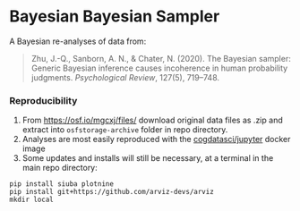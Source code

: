 # Bayesian Bayesian Sampler

A Bayesian re-analyses of data from:

> Zhu, J.-Q., Sanborn, A. N., & Chater, N. (2020). The Bayesian sampler: Generic Bayesian inference causes incoherence in human probability judgments. _Psychological Review_, 127(5), 719–748.

### Reproducibility

1. From https://osf.io/mgcxj/files/ download original data files as .zip and extract into `osfstorage-archive` folder in repo directory.
2. Analyses are most easily reproduced with the [cogdatasci/jupyter](https://github.com/cogdatasci/jupyter) docker image
3. Some updates and installs will still be necessary, at a terminal in the main repo directory:

```
pip install siuba plotnine
pip install git+https://github.com/arviz-devs/arviz
mkdir local
```
